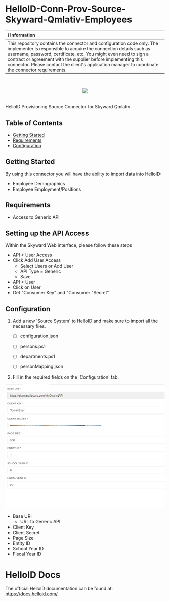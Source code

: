 # HelloID-Conn-Prov-Source-Skyward-Qmlativ-Employees

| :information_source: Information |
|:---------------------------|
| This repository contains the connector and configuration code only. The implementer is responsible to acquire the connection details such as username, password, certificate, etc. You might even need to sign a contract or agreement with the supplier before implementing this connector. Please contact the client's application manager to coordinate the connector requirements.       |
<br />
<p align="center"> 
  <img src="https://www.tools4ever.nl/connector-logos/skywardqmlativ-logo.png">
</p>
<br />
HelloID Provisioning Source Connector for Skyward Qmlativ

<!-- TABLE OF CONTENTS -->
## Table of Contents
* [Getting Started](#getting-started)
* [Requirements](#Requirements)
* [Configuration](#configuration)

<!-- GETTING STARTED -->
## Getting Started
By using this connector you will have the ability to import data into HelloID:
* Employee Demographics
* Employee Employment/Positions 

## Requirements
- Access to Generic API

## Setting up the API Access
Within the Skyward Web interface, please follow these steps
- API > User Access
- Click Add User Access
  - Select Users or Add User
  - API Type = Generic
  - Save
- API > User
- Click on User
- Get "Consumer Key" and "Consumer "Secret"
 

## Configuration
1. Add a new 'Source System' to HelloID and make sure to import all the necessary files.

    - [ ] configuration.json
    - [ ] persons.ps1
    - [ ] departments.ps1
    - [ ] personMapping.json


2. Fill in the required fields on the 'Configuration' tab.

![image](Assets/Config.png)
* Base URI
  * URL to Generic API
* Client Key
* Client Secret
* Page Size
* Entity ID
* School Year ID
* Fiscal Year ID


# HelloID Docs
The official HelloID documentation can be found at: https://docs.helloid.com/
